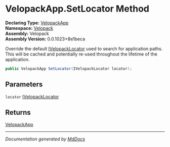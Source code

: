 ﻿<!--  
  <auto-generated>   
    The contents of this file were generated by a tool.  
    Changes to this file may be list if the file is regenerated  
  </auto-generated>   
-->

# VelopackApp.SetLocator Method

**Declaring Type:** [VelopackApp](../index.md)  
**Namespace:** [Velopack](../../index.md)  
**Assembly:** Velopack  
**Assembly Version:** 0.0.1023+8e1beca

Override the default [IVelopackLocator](../../Locators/IVelopackLocator/index.md) used to search for application paths. This will be cached and potentially re\-used throughout the lifetime of the application.

```csharp
public VelopackApp SetLocator(IVelopackLocator locator);
```

## Parameters

`locator`  [IVelopackLocator](../../Locators/IVelopackLocator/index.md)

## Returns

[VelopackApp](../index.md)

___

*Documentation generated by [MdDocs](https://github.com/ap0llo/mddocs)*
